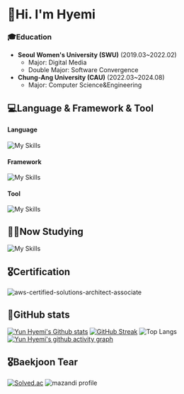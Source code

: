  # 👋Hi. I'm Hyemi
  ### 🎓Education
  - **Seoul Women's University (SWU)** (2019.03~2022.02)
    - Major: Digital Media
    - Double Major: Software Convergence
  - **Chung-Ang University (CAU)** (2022.03~2024.08)
    - Major: Computer Science&Engineering
 
  ## 💻Language & Framework & Tool
  #### Language
  ![My Skills](https://go-skill-icons.vercel.app/api/icons?i=py,c,cpp,java,kotlin,mysql)
  #### Framework
  ![My Skills](https://go-skill-icons.vercel.app/api/icons?i=androidstudio,spring)
  #### Tool
  ![My Skills](https://go-skill-icons.vercel.app/api/icons?i=pycharm,clion,idea,git,github,notion)

  ## ✍🏻Now Studying
  ![My Skills](https://go-skill-icons.vercel.app/api/icons?i=aws,docker,kubernetes)

  ## 🎖️Certification
  ![aws-certified-solutions-architect-associate](https://github.com/user-attachments/assets/2823fb1b-2c18-4e0a-a524-a41aec991595)

  ## 🌱GitHub stats
  [![Yun Hyemi's Github stats](https://github-readme-stats.vercel.app/api?username=5a6io&show_icons=true&theme=tokyonight-duo&hide_border=true)](https://github.com/5a6io/5a6io) [![GitHub Streak](https://streak-stats.demolab.com?user=5a6io&theme=tokyonight-duo&hide_border=true)](https://git.io/streak-stats)
![Top Langs](https://github-readme-stats.vercel.app/api/top-langs/?username=5a6io&layout=compact&theme=tokyonight-duo)
  [![Yun Hyemi's github activity graph](https://github-readme-activity-graph.vercel.app/graph?username=5a6io&theme=minimal&radius=5)](https://github.com/ashutosh00710/github-readme-activity-graph)
  
  ## 🎖️Baekjoon Tear
  [![Solved.ac](http://mazassumnida.wtf/api/v2/generate_badge?boj=osnmkiyc1358)](https://solved.ac/osnmkiyc1358)
  ![mazandi profile](http://mazandi.herokuapp.com/api?handle=osnmkiyc1358&theme=cold)
